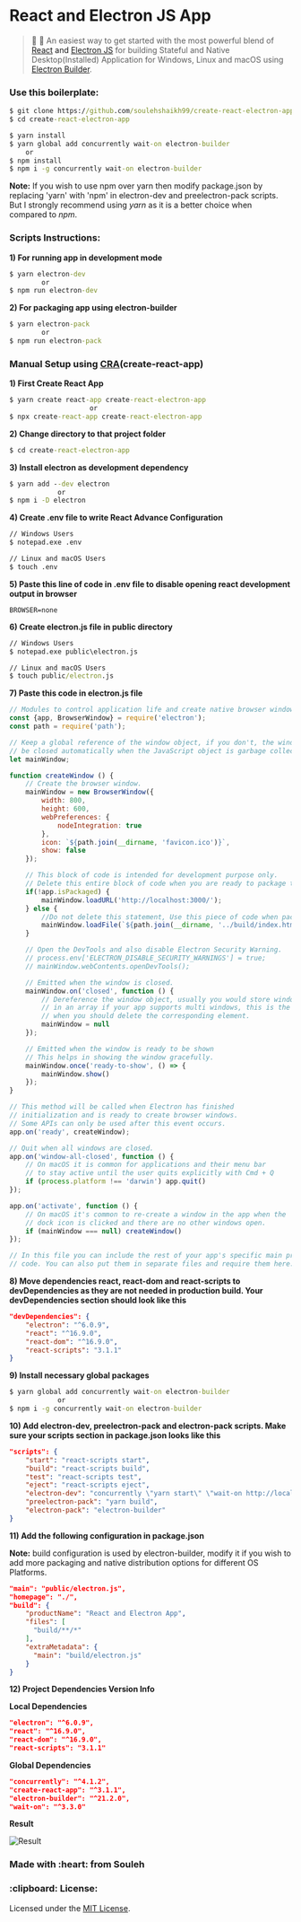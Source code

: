 # React and Electron JS App
> :rocket: :telescope: An easiest way to get started with the most powerful blend of <a target="_blank" href="https://reactjs.org/">React<a/> and <a target="_blank" href="https://electronjs.org/">Electron JS</a> for building Stateful and Native Desktop(Installed) Application for Windows, Linux and macOS using <a target="_blank" href="https://github.com/electron-userland/electron-builder">Electron Builder</a>.

<h3>Use this boilerplate:</h3>

```cmd
$ git clone https://github.com/soulehshaikh99/create-react-electron-app.git
$ cd create-react-electron-app

$ yarn install
$ yarn global add concurrently wait-on electron-builder
    or
$ npm install
$ npm i -g concurrently wait-on electron-builder
```

**Note:** If you wish to use npm over yarn then modify package.json by replacing 'yarn' with 'npm' in electron-dev and preelectron-pack scripts.
But I strongly recommend using <em>yarn</em> as it is a better choice when compared to <em>npm</em>.

<h3>Scripts Instructions:</h3>

**1) For running app in development mode**

```cmd
$ yarn electron-dev
        or
$ npm run electron-dev
```

**2) For packaging app using electron-builder**

```cmd
$ yarn electron-pack
        or
$ npm run electron-pack
```

<h3>Manual Setup using <a href="https://github.com/facebook/create-react-app">CRA</a>(create-react-app)</h3>

**1) First Create React App**

```cmd
$ yarn create react-app create-react-electron-app
                    or
$ npx create-react-app create-react-electron-app
```

**2) Change directory to that project folder**

```cmd 
$ cd create-react-electron-app
```

**3) Install electron as development dependency**

```cmd 
$ yarn add --dev electron
            or
$ npm i -D electron
```

**4) Create .env file to write React Advance Configuration**

```cmd
// Windows Users
$ notepad.exe .env

// Linux and macOS Users 
$ touch .env
```

**5) Paste this line of code in .env file to disable opening react development output in browser**
```text
BROWSER=none
```

**6) Create electron.js file in public directory**

```cmd
// Windows Users
$ notepad.exe public\electron.js

// Linux and macOS Users
$ touch public/electron.js
```

**7) Paste this code in electron.js file**

```javascript
// Modules to control application life and create native browser window
const {app, BrowserWindow} = require('electron');
const path = require('path');

// Keep a global reference of the window object, if you don't, the window will
// be closed automatically when the JavaScript object is garbage collected.
let mainWindow;

function createWindow () {
    // Create the browser window.
    mainWindow = new BrowserWindow({
        width: 800,
        height: 600,
        webPreferences: {
            nodeIntegration: true
        },
        icon: `${path.join(__dirname, 'favicon.ico')}`,
        show: false
    });

    // This block of code is intended for development purpose only.
    // Delete this entire block of code when you are ready to package the application.
    if(!app.isPackaged) {
        mainWindow.loadURL('http://localhost:3000/');
    } else {
        //Do not delete this statement, Use this piece of code when packaging app for production environment
        mainWindow.loadFile(`${path.join(__dirname, '../build/index.html')}`);
    }

    // Open the DevTools and also disable Electron Security Warning.
    // process.env['ELECTRON_DISABLE_SECURITY_WARNINGS'] = true;
    // mainWindow.webContents.openDevTools();

    // Emitted when the window is closed.
    mainWindow.on('closed', function () {
        // Dereference the window object, usually you would store windows
        // in an array if your app supports multi windows, this is the time
        // when you should delete the corresponding element.
        mainWindow = null
    });

    // Emitted when the window is ready to be shown
    // This helps in showing the window gracefully.
    mainWindow.once('ready-to-show', () => {
        mainWindow.show()
    });
}

// This method will be called when Electron has finished
// initialization and is ready to create browser windows.
// Some APIs can only be used after this event occurs.
app.on('ready', createWindow);

// Quit when all windows are closed.
app.on('window-all-closed', function () {
    // On macOS it is common for applications and their menu bar
    // to stay active until the user quits explicitly with Cmd + Q
    if (process.platform !== 'darwin') app.quit()
});

app.on('activate', function () {
    // On macOS it's common to re-create a window in the app when the
    // dock icon is clicked and there are no other windows open.
    if (mainWindow === null) createWindow()
});

// In this file you can include the rest of your app's specific main process
// code. You can also put them in separate files and require them here.
```

**8) Move dependencies react, react-dom and react-scripts to devDependencies as they are not needed in production build.
Your devDependencies section should look like this**

```json
"devDependencies": {
    "electron": "^6.0.9",
    "react": "^16.9.0",
    "react-dom": "^16.9.0",
    "react-scripts": "3.1.1"
}
```

**9) Install necessary global packages**

```cmd
$ yarn global add concurrently wait-on electron-builder
            or
$ npm i -g concurrently wait-on electron-builder
```

**10) Add electron-dev, preelectron-pack and electron-pack scripts. Make sure your scripts section in package.json looks like this**

```json
"scripts": {
    "start": "react-scripts start",
    "build": "react-scripts build",
    "test": "react-scripts test",
    "eject": "react-scripts eject",
    "electron-dev": "concurrently \"yarn start\" \"wait-on http://localhost:3000 && electron .\"",
    "preelectron-pack": "yarn build",
    "electron-pack": "electron-builder"
}
```

**11) Add the following configuration in package.json**

**Note:** build configuration is used by electron-builder, modify it if you wish to add more packaging and native distribution options for different OS Platforms.
```json
"main": "public/electron.js",
"homepage": "./",
"build": {
    "productName": "React and Electron App",
    "files": [
      "build/**/*"
    ],
    "extraMetadata": {
      "main": "build/electron.js"
    }
}
```

**12) Project Dependencies Version Info**

**Local Dependencies**
```json
"electron": "^6.0.9",
"react": "^16.9.0",
"react-dom": "^16.9.0",
"react-scripts": "3.1.1"
```

**Global Dependencies**
```json
"concurrently": "^4.1.2",
"create-react-app": "^3.1.1",
"electron-builder": "^21.2.0",
"wait-on": "^3.3.0"
```

**Result**

![Result](https://user-images.githubusercontent.com/39525716/57184177-102d3b80-6ed5-11e9-9af6-828e853632a5.PNG)

<h3>Made with :heart: from Souleh</h3>

<h3>:clipboard: License: </h3>
Licensed under the <a href="https://github.com/soulehshaikh99/create-react-electron-app/blob/master/LICENSE">MIT License</a>.
